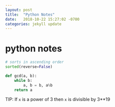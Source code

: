 ```yaml
---
layout: post
title:  "Python Notes"
date:   2018-10-22 15:27:02 -0700
categories: jekyll update
---
```

# python notes

```python
# sorts in ascending order
sorted(reverse=False)
```

```python
def gcd(a, b):
    while b:
        a, b = b, a%b
    return a
```

TIP: If `x` is a power of 3 then `x` is divisible by 3**19
